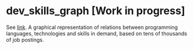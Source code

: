 # dev_skills_graph [Work in progress]
See [link](https://sergheimihailov.github.io/dev_skills_graph/). A graphical representation of relations between programming languages, technologies and skills in demand, based on tens of thousands of job postings. 
